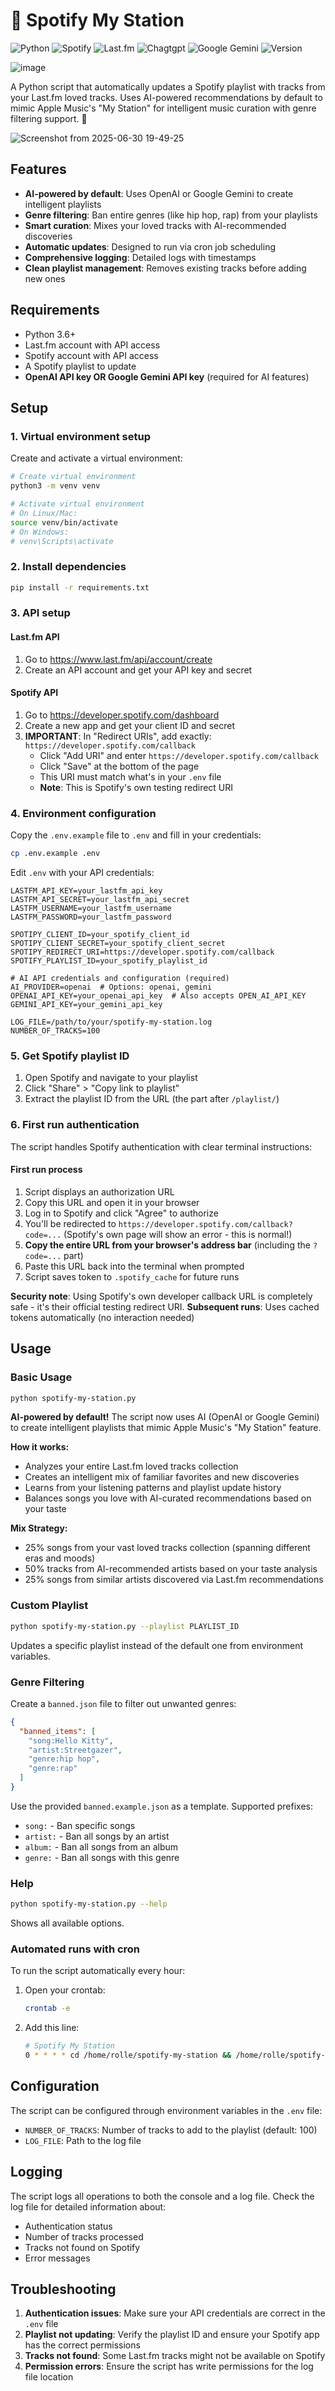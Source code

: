 # 🎵 Spotify My Station

![Python](https://img.shields.io/badge/python-3670A0?style=for-the-badge&logo=python&logoColor=ffdd54) ![Spotify](https://img.shields.io/badge/Spotify-1DB954?style=for-the-badge&logo=spotify&logoColor=white) ![Last.fm](https://img.shields.io/badge/last.fm-D51007?style=for-the-badge&logo=last.fm&logoColor=white) ![Chagtgpt](https://img.shields.io/badge/OpenAI-74aa9c?style=for-the-badge&logo=openai&logoColor=white) ![Google Gemini](https://img.shields.io/badge/Google%20Gemini-4285F4?style=for-the-badge&logo=google&logoColor=white) ![Version](https://img.shields.io/badge/version-1.9.0-blue?style=for-the-badge)

![image](https://github.com/user-attachments/assets/6c3e1c17-483e-450f-ae59-60564c69548b)

A Python script that automatically updates a Spotify playlist with tracks from your Last.fm loved tracks. Uses AI-powered recommendations by default to mimic Apple Music's "My Station" for intelligent music curation with genre filtering support. 🔄

![Screenshot from 2025-06-30 19-49-25](https://github.com/user-attachments/assets/38b60f90-2725-4b56-9897-e644b5df7d1b)

## Features

- **AI-powered by default**: Uses OpenAI or Google Gemini to create intelligent playlists
- **Genre filtering**: Ban entire genres (like hip hop, rap) from your playlists
- **Smart curation**: Mixes your loved tracks with AI-recommended discoveries
- **Automatic updates**: Designed to run via cron job scheduling
- **Comprehensive logging**: Detailed logs with timestamps
- **Clean playlist management**: Removes existing tracks before adding new ones

## Requirements

- Python 3.6+
- Last.fm account with API access
- Spotify account with API access
- A Spotify playlist to update
- **OpenAI API key OR Google Gemini API key** (required for AI features)

## Setup

### 1. Virtual environment setup

Create and activate a virtual environment:

```bash
# Create virtual environment
python3 -m venv venv

# Activate virtual environment
# On Linux/Mac:
source venv/bin/activate
# On Windows:
# venv\Scripts\activate
```

### 2. Install dependencies

```bash
pip install -r requirements.txt
```

### 3. API setup

#### Last.fm API

1. Go to https://www.last.fm/api/account/create
2. Create an API account and get your API key and secret

#### Spotify API

1. Go to https://developer.spotify.com/dashboard
2. Create a new app and get your client ID and secret
3. **IMPORTANT**: In "Redirect URIs", add exactly: `https://developer.spotify.com/callback`
   - Click "Add URI" and enter `https://developer.spotify.com/callback`
   - Click "Save" at the bottom of the page
   - This URI must match what's in your `.env` file
   - **Note**: This is Spotify's own testing redirect URI

### 4. Environment configuration

Copy the `.env.example` file to `.env` and fill in your credentials:

```bash
cp .env.example .env
```

Edit `.env` with your API credentials:

```env
LASTFM_API_KEY=your_lastfm_api_key
LASTFM_API_SECRET=your_lastfm_api_secret
LASTFM_USERNAME=your_lastfm_username
LASTFM_PASSWORD=your_lastfm_password

SPOTIPY_CLIENT_ID=your_spotify_client_id
SPOTIPY_CLIENT_SECRET=your_spotify_client_secret
SPOTIPY_REDIRECT_URI=https://developer.spotify.com/callback
SPOTIFY_PLAYLIST_ID=your_spotify_playlist_id

# AI API credentials and configuration (required)
AI_PROVIDER=openai  # Options: openai, gemini
OPENAI_API_KEY=your_openai_api_key  # Also accepts OPEN_AI_API_KEY
GEMINI_API_KEY=your_gemini_api_key

LOG_FILE=/path/to/your/spotify-my-station.log
NUMBER_OF_TRACKS=100
```

### 5. Get Spotify playlist ID

1. Open Spotify and navigate to your playlist
2. Click "Share" > "Copy link to playlist"
3. Extract the playlist ID from the URL (the part after `/playlist/`)

### 6. First run authentication

The script handles Spotify authentication with clear terminal instructions:

#### First run process

1. Script displays an authorization URL
2. Copy this URL and open it in your browser
3. Log in to Spotify and click "Agree" to authorize
4. You'll be redirected to `https://developer.spotify.com/callback?code=...` (Spotify's own page will show an error - this is normal!)
5. **Copy the entire URL from your browser's address bar** (including the `?code=...` part)
6. Paste this URL back into the terminal when prompted
7. Script saves token to `.spotify_cache` for future runs

**Security note**: Using Spotify's own developer callback URL is completely safe - it's their official testing redirect URI.
**Subsequent runs**: Uses cached tokens automatically (no interaction needed)

## Usage

### Basic Usage

```bash
python spotify-my-station.py
```

**AI-powered by default!** The script now uses AI (OpenAI or Google Gemini) to create intelligent playlists that mimic Apple Music's "My Station" feature.

**How it works:**
- Analyzes your entire Last.fm loved tracks collection 
- Creates an intelligent mix of familiar favorites and new discoveries
- Learns from your listening patterns and playlist update history
- Balances songs you love with AI-curated recommendations based on your taste

**Mix Strategy:**
- 25% songs from your vast loved tracks collection (spanning different eras and moods)
- 50% tracks from AI-recommended artists based on your taste analysis
- 25% songs from similar artists discovered via Last.fm recommendations

### Custom Playlist

```bash
python spotify-my-station.py --playlist PLAYLIST_ID
```
Updates a specific playlist instead of the default one from environment variables.

### Genre Filtering

Create a `banned.json` file to filter out unwanted genres:

```json
{
  "banned_items": [
    "song:Hello Kitty",
    "artist:Streetgazer", 
    "genre:hip hop",
    "genre:rap"
  ]
}
```

Use the provided `banned.example.json` as a template. Supported prefixes:
- `song:` - Ban specific songs
- `artist:` - Ban all songs by an artist
- `album:` - Ban all songs from an album
- `genre:` - Ban all songs with this genre

### Help

```bash
python spotify-my-station.py --help
```
Shows all available options.

### Automated runs with cron

To run the script automatically every hour:

1. Open your crontab:
   ```bash
   crontab -e
   ```

2. Add this line:
   ```bash
   # Spotify My Station
   0 * * * * cd /home/rolle/spotify-my-station && /home/rolle/spotify-my-station/venv/bin/python spotify-my-station.py --playlist xxxxxxxxxxx >> /dev/null 2>&1
   ```

## Configuration

The script can be configured through environment variables in the `.env` file:

- `NUMBER_OF_TRACKS`: Number of tracks to add to the playlist (default: 100)
- `LOG_FILE`: Path to the log file

## Logging

The script logs all operations to both the console and a log file. Check the log file for detailed information about:
- Authentication status
- Number of tracks processed
- Tracks not found on Spotify
- Error messages

## Troubleshooting

1. **Authentication issues**: Make sure your API credentials are correct in the `.env` file
2. **Playlist not updating**: Verify the playlist ID and ensure your Spotify app has the correct permissions
3. **Tracks not found**: Some Last.fm tracks might not be available on Spotify
4. **Permission errors**: Ensure the script has write permissions for the log file location
